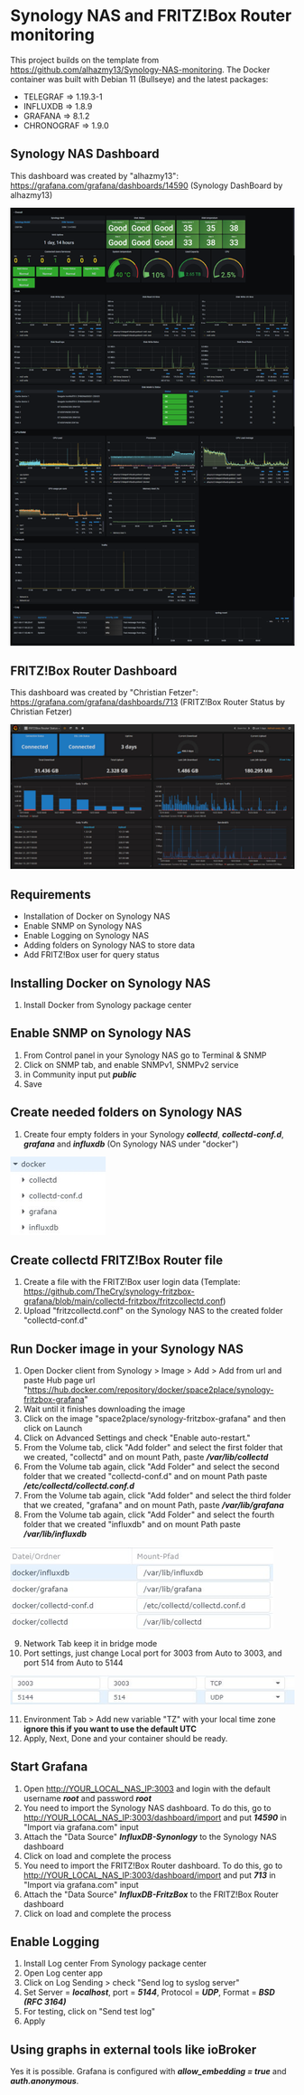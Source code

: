# Synology NAS and FRITZ!Box Router monitoring
This project builds on the template from https://github.com/alhazmy13/Synology-NAS-monitoring. The Docker container was built with Debian 11 (Bullseye) and the latest packages:
* TELEGRAF => 1.19.3-1
* INFLUXDB => 1.8.9
* GRAFANA => 8.1.2
* CHRONOGRAF => 1.9.0

## Synology NAS Dashboard
This dashboard was created by "alhazmy13":
https://grafana.com/grafana/dashboards/14590 (Synology DashBoard by alhazmy13)

![alt text](https://github.com/TheCry/synology-fritzbox-grafana/blob/main/images/dashboard.png)


## FRITZ!Box Router Dashboard
This dashboard was created by "Christian Fetzer":
https://grafana.com/grafana/dashboards/713 (FRITZ!Box Router Status by Christian Fetzer)

![alt text](https://github.com/TheCry/synology-fritzbox-grafana/blob/main/images/grafana-fitzbox.jpg)

## Requirements
* Installation of Docker on Synology NAS
* Enable SNMP on Synology NAS
* Enable Logging on Synology NAS
* Adding folders on Synology NAS to store data
* Add FRITZ!Box user for query status

## Installing Docker on Synology NAS
1. Install Docker from Synology package center

## Enable SNMP on Synology NAS
1. From Control panel in your Synology NAS go to Terminal & SNMP
2. Click on SNMP tab, and enable SNMPv1, SNMPv2 service
3. in Community input put ***public***
4. Save

## Create needed folders on Synology NAS
1. Create four empty folders in your Synology ***collectd***, ***collectd-conf.d***, ***grafana*** and ***influxdb*** (On Synology NAS under "docker")

![alt text](https://github.com/TheCry/synology-fritzbox-grafana/blob/main/images/synology-folder-2.JPG)

## Create collectd FRITZ!Box Router file
1. Create a file with the FRITZ!Box user login data (Template: https://github.com/TheCry/synology-fritzbox-grafana/blob/main/collectd-fritzbox/fritzcollectd.conf)
2. Upload "fritzcollectd.conf" on the Synology NAS to the created folder "collectd-conf.d"

## Run Docker image in your Synology NAS
1. Open Docker client from Synology > Image > Add > Add from url and paste Hub page url "https://hub.docker.com/repository/docker/space2place/synology-fritzbox-grafana"
2. Wait until it finishes downloading the image
3. Click on the image "space2place/synology-fritzbox-grafana" and then click on Launch 
4. Click on Advanced Settings and check "Enable auto-restart."
5. From the Volume tab, click "Add folder" and select the first folder that we created, "collectd" and on mount Path, paste ***/var/lib/collectd***
6. From the Volume tab again, click "Add Folder" and select the second folder that we created "collectd-conf.d" and on mount Path paste ***/etc/collectd/collectd.conf.d***
7. From the Volume tab again, click "Add folder" and select the third folder that we created, "grafana" and on mount Path, paste ***/var/lib/grafana***
8. From the Volume tab again, click "Add Folder" and select the fourth folder that we created "influxdb" and on mount Path paste ***/var/lib/influxdb***

![alt text](https://github.com/TheCry/synology-fritzbox-grafana/blob/main/images/start-container_extended_volumes.JPG)

9. Network Tab keep it in bridge mode
10. Port settings, just change Local port for 3003 from Auto to 3003, and port 514 from Auto to 5144

![alt text](https://github.com/TheCry/synology-fritzbox-grafana/blob/main/images/start-container_extended_ports.JPG)

11. Environment Tab > Add new variable "TZ" with your local time zone **ignore this if you want to use the default UTC**
12. Apply, Next, Done and your container should be ready.

## Start Grafana
1. Open [http://YOUR_LOCAL_NAS_IP:3003](http://YOUR_LOCAL_NAS_IP:3003) and login with the default username ***root*** and password ***root***
2. You need to import the Synology NAS dashboard. To do this, go to [http://YOUR_LOCAL_NAS_IP:3003/dashboard/import](http://YOUR_LOCAL_NAS_IP:3003/dashboard/import) and put ***14590*** in "Import via grafana.com" input
3. Attach the "Data Source" ***InfluxDB-Synonlogy*** to the Synology NAS dashboard
4. Click on load and complete the process
5. You need to import the FRITZ!Box Router dashboard. To do this, go to [http://YOUR_LOCAL_NAS_IP:3003/dashboard/import](http://YOUR_LOCAL_NAS_IP:3003/dashboard/import) and put ***713*** in "Import via grafana.com" input
6. Attach the "Data Source" ***InfluxDB-FritzBox*** to the FRITZ!Box Router dashboard
7. Click on load and complete the process

## Enable Logging
1. Install Log center From Synology package center
2. Open Log center app
3. Click on Log Sending > check "Send log to syslog server"
3. Set Server = ***localhost***,  port = ***5144***, Protocol = ***UDP***, Format = ***BSD (RFC 3164)***
4. For testing, click on "Send test log" 
4. Apply

## Using graphs in external tools like ioBroker
Yes it is possible. Grafana is configured with ***allow_embedding = true*** and ***auth.anonymous***.
